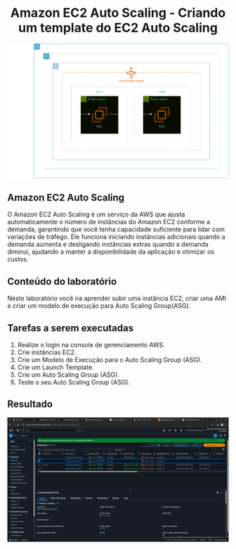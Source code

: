 <h1 align=center> Amazon EC2 Auto Scaling - Criando um template do EC2 Auto Scaling </h1>

<div align=center>
    <img width="800px" src="arquitetura.png">
</div>

<h2> Amazon EC2 Auto Scaling </h2>

O Amazon EC2 Auto Scaling é um serviço da AWS que ajusta automaticamente o número de instâncias do Amazon EC2 conforme a demanda, garantindo que você tenha capacidade suficiente para lidar com variações de tráfego. Ele funciona iniciando instâncias adicionais quando a demanda aumenta e desligando instâncias extras quando a demanda diminui, ajudando a manter a disponibilidade da aplicação e otimizar os custos.

<h2> Conteúdo do laboratório </h2>

Neste laboratório você ira aprender subir uma instância EC2, criar uma AMI e criar um modelo de execução para Auto Scaling Group(ASG).

<h2>Tarefas a serem executadas</h2>

1. Realize o login na console de gerenciamento AWS.
2. Crie instâncias EC2.
3. Crie um Modelo de Execução para o Auto Scaling Group (ASG).
4. Crie um Launch Template.
5. Crie um Auto Scaling Group (ASG).
6. Teste o seu Auto Scaling Group (ASG).

<h2>Resultado</h2>

<div align=center>
    <img width="800px" src="resultado-1.png">
</div>